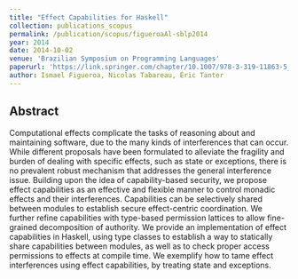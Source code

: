 ```yaml
---
title: "Effect Capabilities for Haskell"
collection: publications_scopus
permalink: /publication/scopus/figueroaAl-sblp2014
year: 2014
date: 2014-10-02
venue: 'Brazilian Symposium on Programming Languages'
paperurl: 'https://link.springer.com/chapter/10.1007/978-3-319-11863-5_7'
author: Ismael Figueroa, Nicolas Tabareau, Éric Tanter
---
```


## Abstract

Computational effects complicate the tasks of reasoning about and maintaining
software, due to the many kinds of interferences that can occur. While
different proposals have been formulated to alleviate the fragility and burden
of dealing with specific effects, such as state or exceptions, there is no
prevalent robust mechanism that addresses the general interference issue.
Building upon the idea of capability-based security, we propose effect
capabilities as an effective and flexible manner to control monadic effects and
their interferences. Capabilities can be selectively shared between modules to
establish secure effect-centric coordination. We further refine capabilities
with type-based permission lattices to allow fine-grained decomposition of
authority. We provide an implementation of effect capabilities in Haskell,
using type classes to establish a way to statically share capabilities between
modules, as well as to check proper access permissions to effects at compile
time. We exemplify how to tame effect interferences using effect capabilities,
by treating state and exceptions.
